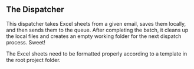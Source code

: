 ## The Dispatcher ##

This dispatcher takes Excel sheets from a given email, saves them locally, and then sends them to the queue. After completing the batch, it cleans up the local files and creates an empty working folder for the next dispatch process. Sweet!

The Excel sheets need to be formatted properly according to a template in the root project folder.
